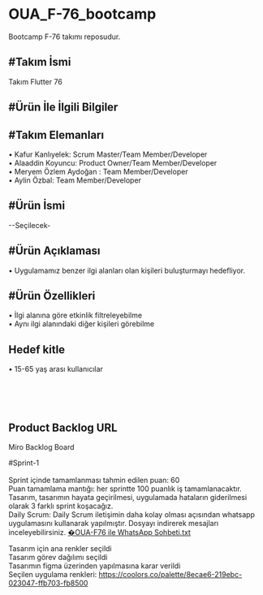 # OUA_F-76_bootcamp
Bootcamp F-76 takımı reposudur.


#Takım İsmi
---
Takım Flutter 76

#Ürün İle İlgili Bilgiler 
---

#Takım Elemanları  
---
• Kafur Kanlıyelek: Scrum Master/Team Member/Developer <br>
• Alaaddin Koyuncu: Product Owner/Team Member/Developer  <br>
• Meryem Özlem Aydoğan : Team Member/Developer  <br>
• Aylin Özbal: Team Member/Developer  <br>

#Ürün İsmi  
---
--Seçilecek-

#Ürün Açıklaması  
---
• Uygulamamız benzer ilgi alanları olan kişileri buluşturmayı hedefliyor.

#Ürün Özellikleri
---
• İlgi alanına göre etkinlik filtreleyebilme <br>
• Aynı ilgi alanındaki diğer kişileri görebilme <br>

Hedef kitle  
---
• 15-65 yaş arası kullanıcılar <br>

<br><br>
<br>

Product Backlog URL  
---
Miro Backlog Board

#Sprint-1<br><br>
Sprint içinde tamamlanması tahmin edilen puan: 60 <br>
Puan tamamlama mantığı: her sprintte 100 puanlık iş tamamlanacaktır. Tasarım, tasarımın hayata geçirilmesi, uygulamada hataların giderilmesi olarak 3 farklı sprint koşacağız.<br>
Daily Scrum: Daily Scrum iletişimin daha kolay olması açısından whatsapp uygulamasını kullanarak yapılmıştır.
Dosyayı indirerek mesajları inceleyebilirsiniz.
[�OUA-F76 ile WhatsApp Sohbeti.txt](https://github.com/meryemozlem/OUA_F-76_bootcamp/files/11785425/OUA-F76.ile.WhatsApp.Sohbeti.txt)

Tasarım için ana renkler seçildi<br>
Tasarım görev dağılımı seçildi<br>
Tasarımın figma üzerinden yapılmasına karar verildi<br>
Seçilen uygulama renkleri: https://coolors.co/palette/8ecae6-219ebc-023047-ffb703-fb8500

